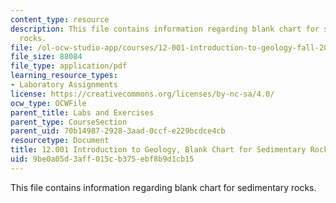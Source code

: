 ```yaml
---
content_type: resource
description: This file contains information regarding blank chart for sedimentary
  rocks.
file: /ol-ocw-studio-app/courses/12-001-introduction-to-geology-fall-2013/9be0a05d3aff015cb375ebf8b9d1cb15_MIT12_001F13_Lab2-SeRo-HaB.pdf
file_size: 88084
file_type: application/pdf
learning_resource_types:
- Laboratory Assignments
license: https://creativecommons.org/licenses/by-nc-sa/4.0/
ocw_type: OCWFile
parent_title: Labs and Exercises
parent_type: CourseSection
parent_uid: 70b14987-2928-3aad-0ccf-e229bcdce4cb
resourcetype: Document
title: 12.001 Introduction to Geology, Blank Chart for Sedimentary Rocks
uid: 9be0a05d-3aff-015c-b375-ebf8b9d1cb15
---
```

This file contains information regarding blank chart for sedimentary rocks.